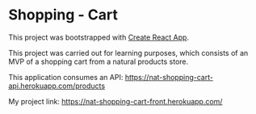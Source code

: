 # Shopping - Cart

This project was bootstrapped with [Create React App](https://github.com/facebook/create-react-app).

This project was carried out for learning purposes, which consists of an MVP of a shopping cart from a natural products store.

This application consumes an API: https://nat-shopping-cart-api.herokuapp.com/products

My project link: https://nat-shopping-cart-front.herokuapp.com/




